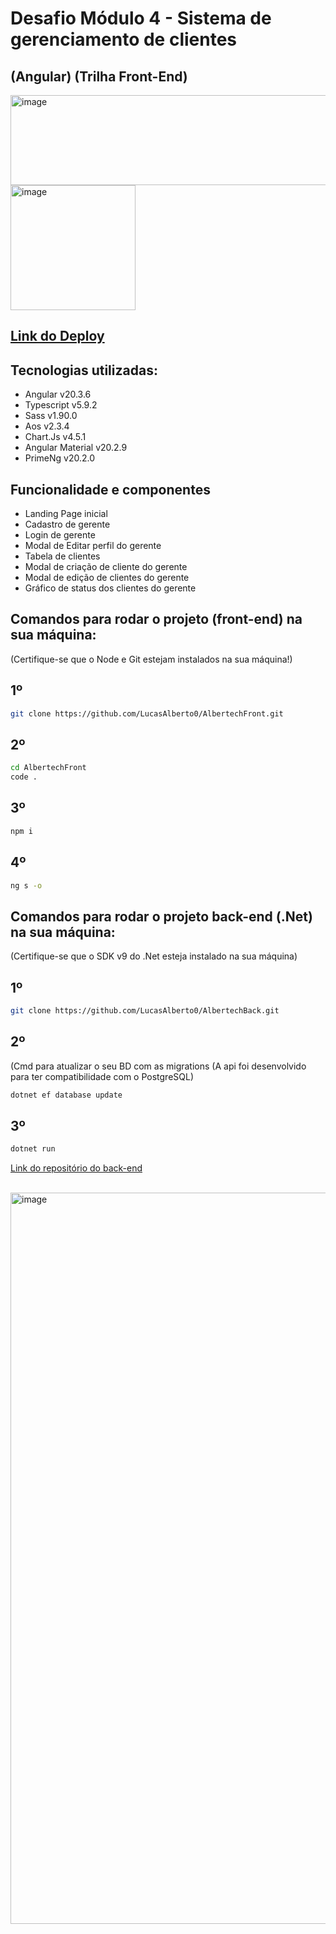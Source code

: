 # Desafio Módulo 4 - Sistema de gerenciamento de clientes 
## (Angular) (Trilha Front-End)

<img width="804" height="144" alt="image" src="https://github.com/user-attachments/assets/e6888e49-bde9-40ee-b53f-ed51945547cf" />

<br>

<img width="200" height="200" alt="image" src="https://github.com/user-attachments/assets/38a1c173-4cfe-48a3-9ac7-4c0554fe1911" />

## [Link do Deploy](https://albertech-front.vercel.app)

## Tecnologias utilizadas:
- Angular v20.3.6
- Typescript v5.9.2
- Sass v1.90.0
- Aos v2.3.4
- Chart.Js v4.5.1
- Angular Material v20.2.9
- PrimeNg v20.2.0

## Funcionalidade e componentes
- Landing Page inicial
- Cadastro de gerente
- Login de gerente 
- Modal de Editar perfil do gerente
- Tabela de clientes
- Modal de criação de cliente do gerente
- Modal de edição de clientes do gerente
- Gráfico de status dos clientes do gerente

## Comandos para rodar o projeto (front-end) na sua máquina:
(Certifique-se que o Node e Git estejam instalados na sua máquina!)


## 1º
```bash
git clone https://github.com/LucasAlberto0/AlbertechFront.git
```

## 2º
```bash
cd AlbertechFront
code .
```

## 3º
```bash
npm i
```

## 4º
```bash
ng s -o
```

## Comandos para rodar o projeto back-end (.Net) na sua máquina:
(Certifique-se que o SDK v9 do .Net esteja instalado na sua máquina)

## 1º

```bash
git clone https://github.com/LucasAlberto0/AlbertechBack.git
```

## 2º
(Cmd para atualizar o seu BD com as migrations (A api foi desenvolvido para ter compatibilidade com o PostgreSQL) 
```bash
dotnet ef database update
```

## 3º 

```bash
dotnet run
```
[Link do repositório do back-end](https://github.com/LucasAlberto0/AlbertechBack.git)

<br>
<img width="2180" height="1170" alt="image" src="https://github.com/user-attachments/assets/4f6b5d0f-14e7-4999-8809-51ab6696bbbc" />
